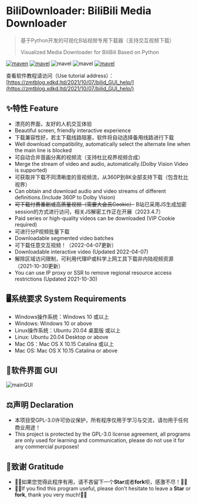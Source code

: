 # BiliDownloader: BiliBili Media Downloader

> 基于Python开发的可视化B站视频专用下载器（支持交互视频下载）
> 
> Visualized Media Downloader for BiliBili Based on Python

[![maven](https://img.shields.io/badge/Python-3.10-blue.svg)](https://www.python.org/)  [![mavel](https://img.shields.io/badge/GPL-3.0-red.svg)](https://github.com/JimmyLiang-lzm/biliDownloader/blob/master/LICENSE) ![mavel](https://img.shields.io/badge/requests-2.27.1-green.svg) ![mavel](https://img.shields.io/badge/PySide2-5.15.2-green.svg) [![mavel](https://img.shields.io/badge/BiliDownloader-Command-pink.svg)](https://github.com/JimmyLiang-lzm/biliDownloader)

查看软件教程请访问（Use tutorial address）：[https://zmtblog.xdkd.ltd/2021/10/07/bilid_GUI_help/](https://zmtblog.xdkd.ltd/2021/10/07/bilid_GUI_help/)


## ✨特性 Feature

* 漂亮的界面，友好的人机交互体验
* Beautiful screen, friendly interactive experience
* 下载兼容性好，若主下载线路阻塞，软件将自动选择备用线路进行下载
* Well download compatibility, automatically select the alternate line when the main line is blocked
* 可自动合并音画分离的视频流（支持杜比视界视频合成）
* Merge the stream of video and audio, automatically.(Dolby Vision Video is supported)
* 可获取并下载不同清晰度的音视频流，从360P到8K全部支持下载（包含杜比视界）
* Can obtain and download audio and video streams of different definitions.(Include 360P to Dolby Vision)
* ~~可下载付费番剧或高质量视频（需要大会员Cookie）~~ B站已采用JS生成加密session的方式进行访问，相关JS解密工作正在开展（2023.4.7）
* Paid series or high-quality videos can be downloaded (VIP Cookie required)
* 可进行分P视频批量下载
* Downloadable segmented video batches
* 可下载任意交互视频！（2022-04-07更新）
* Downloadable interactive video (Updated 2022-04-07)
* 解除区域访问限制，可利用代理IP或科学上网工具下载非内陆视频资源（2021-10-30更新）
* You can use IP proxy or SSR to remove regional resource access restrictions (Updated 2021-10-30)

## 🖥系统要求 System Requirements

* Windows操作系统：Windows 10 或以上
* Windows: Windows 10 or above
* Linux操作系统：Ubuntu 20.04 桌面版 或以上
* Linux: Ubuntu 20.04 Desktop or above
* Mac OS：Mac OS X 10.15 Catalina 或以上
* Mac OS: Mac OS X 10.15 Catalina or above

## 🎨软件界面 GUI

![mainGUI](https://zmtblog.xdkd.ltd/2021/10/07/bilid_GUI_help/mainGUI.jpg)

## ⚖声明 Declaration

* 本项目受GPL-3.0许可协议保护，所有程序仅用于学习与交流，请勿用于任何商业用途！
* This project is protected by the GPL-3.0 license agreement, all programs are only used for learning and communication, please do not use it for any commercial purposes!

## 🤝致谢 Gratitude

* 💖💖如果您觉得此程序有用，请不吝留下一个**Star**或者**fork**呗，感激不尽！💖💖
* 💖💖If you find this program useful, please don’t hesitate to leave a **Star** or **fork**, thank you very much!💖💖
